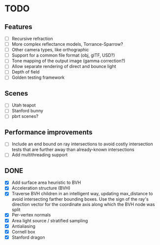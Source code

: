 # TODO

## Features
- [ ] Recursive refraction
- [ ] More complex reflectance models, Torrance-Sparrow?
- [ ] Other camera types, like orthographic
- [ ] Support for a common file format (obj, glTF, USD?)
- [ ] Tone mapping of the output image (gamma correction?)
- [ ] Allow separate rendering of direct and bounce light
- [ ] Depth of field
- [ ] Golden testing framework

## Scenes
- [ ] Utah teapot
- [ ] Stanford bunny
- [ ] pbrt scenes?

## Performance improvements
- [ ] Include an end bound on ray intersections to avoid costly intersection
      tests that are further away than already-known intersections
- [ ] Add multithreading support

## DONE
- [x] Add surface area heuristic to BVH
- [x] Acceleration structure (BVH)
- [x] Traverse BVH children in an intelligent way, updating max_distance to
      avoid intersecting farther bounding boxes. Use the sign of the ray's
      direction vector for the coordinate axis along which the BVH node was
      split
- [x] Per-vertex normals
- [x] Area light source / stratified sampling
- [x] Antialiasing
- [x] Cornell box
- [x] Stanford dragon
